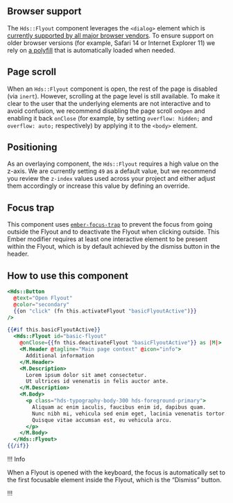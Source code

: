 ## Browser support

The `Hds::Flyout` component leverages the `<dialog>` element which is [currently supported by all major browser vendors](https://caniuse.com/dialog). To ensure support on older browser versions (for example, Safari 14 or Internet Explorer 11) we rely on [a polyfill](https://github.com/GoogleChrome/dialog-polyfill) that is automatically loaded when needed.

## Page scroll

When an `Hds::Flyout` component is open, the rest of the page is disabled (via `inert`). However, scrolling at the page level is still available. To make it clear to the user that the underlying elements are not interactive and to avoid confusion, we recommend disabling the page scroll `onOpen` and enabling it back `onClose` (for example, by setting `overflow: hidden;` and `overflow: auto;` respectively) by applying it to the `<body>` element.

## Positioning

As an overlaying component, the `Hds::Flyout` requires a high value on the z-axis. We are currently setting `49` as a default value, but we recommend you review the `z-index` values used across your project and either adjust them accordingly or increase this value by defining an override.

## Focus trap

This component uses [`ember-focus-trap`](https://github.com/josemarluedke/ember-focus-trap) to prevent the focus from going outside the Flyout and to deactivate the Flyout when clicking outside. This Ember modifier requires at least one interactive element to be present within the Flyout, which is by default achieved by the dismiss button in the header.

## How to use this component

```handlebars
<Hds::Button
  @text="Open Flyout"
  @color="secondary"
  {{on "click" (fn this.activateFlyout "basicFlyoutActive")}}
/>

{{#if this.basicFlyoutActive}}
  <Hds::Flyout id="basic-flyout"
    @onClose={{fn this.deactivateFlyout "basicFlyoutActive"}} as |M|>
    <M.Header @tagline="Main page context" @icon="info">
      Additional information
    </M.Header>
    <M.Description>
      Lorem ipsum dolor sit amet consectetur.
      Ut ultrices id venenatis in felis auctor ante.
    </M.Description>
    <M.Body>
      <p class="hds-typography-body-300 hds-foreground-primary">
        Aliquam ac enim iaculis, faucibus enim id, dapibus quam.
        Nunc nibh mi, vehicula sed enim eget, lacinia venenatis tortor.
        Quisque vitae accumsan est, eu vehicula arcu.
      </p>
    </M.Body>
  </Hds::Flyout>
{{/if}}
```

!!! Info

When a Flyout is opened with the keyboard, the focus is automatically set to the first focusable element inside the Flyout, which is the “Dismiss” button.

!!!
